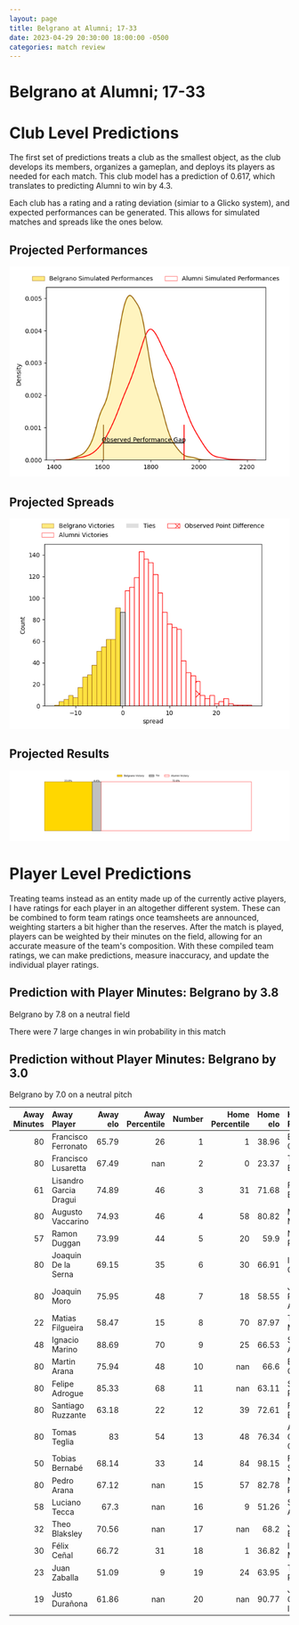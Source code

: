 ```yaml
---  
layout: page  
title: Belgrano at Alumni; 17-33  
date: 2023-04-29 20:30:00 18:00:00 -0500  
categories: match review  
---
```

# Belgrano at Alumni; 17-33

# Club Level Predictions


The first set of predictions treats a club as the smallest object, as the club develops its members, organizes a gameplan, and deploys its players as needed for each match. This club model has a prediction of 0.617, which translates to predicting Alumni to win by 4.3.

Each club has a rating and a rating deviation (simiar to a Glicko system), and expected performances can be generated. This allows for simulated matches and spreads like the ones below.
## Projected Performances


![Projected Performances](plots/performances_2023-04-29-Alumni-Belgrano.png)
## Projected Spreads


![Projected Spreads](plots/spreads_2023-04-29-Alumni-Belgrano.png)
## Projected Results


![Projected Results](plots/resultbar_2023-04-29-Alumni-Belgrano.png)
# Player Level Predictions


Treating teams instead as an entity made up of the currently active players, I have ratings for each player in an altogether different system. These can be combined to form team ratings once teamsheets are announced, weighting starters a bit higher than the reserves. After the match is played, players can be weighted by their minutes on the field, allowing for an accurate measure of the team's composition. With these compiled team ratings, we can make predictions, measure inaccuracy, and update the individual player ratings.
## Prediction with Player Minutes: Belgrano by 3.8


Belgrano by 7.8 on a neutral field

There were 7 large changes in win probability in this match
## Prediction without Player Minutes: Belgrano by 3.0


Belgrano by 7.0 on a neutral pitch



|   Away Minutes | Away Player            |   Away elo |   Away Percentile |   Number |   Home Percentile |   Home elo | Home Player               |   Home Minutes |
|---------------:|:-----------------------|-----------:|------------------:|---------:|------------------:|-----------:|:--------------------------|---------------:|
|             80 | Francisco Ferronato    |      65.79 |                26 |        1 |                 1 |      38.96 | Ezequiel Oliva            |             45 |
|             80 | Francisco Lusaretta    |      67.49 |               nan |        2 |                 0 |      23.37 | Tomas Bivort              |             80 |
|             61 | Lisandro Garcia Dragui |      74.89 |                46 |        3 |                31 |      71.68 | Francisco Bottoni         |             80 |
|             80 | Augusto Vaccarino      |      74.93 |                46 |        4 |                58 |      80.82 | Manuel Mora               |             30 |
|             57 | Ramon Duggan           |      73.99 |                44 |        5 |                20 |      59.9  | Nicolas Promanzio         |             50 |
|             80 | Joaquin De la Serna    |      69.15 |                35 |        6 |                30 |      66.91 | Ignacio Cubilla           |             80 |
|             80 | Joaquin Moro           |      75.95 |                48 |        7 |                18 |      58.55 | Juan Patricio Anderson    |             80 |
|             22 | Matias Filgueira       |      58.47 |                15 |        8 |                70 |      87.97 | Tobias Moyano             |             80 |
|             48 | Ignacio Marino         |      88.69 |                70 |        9 |                25 |      66.53 | Santiago Ambroa           |             63 |
|             80 | Martin Arana           |      75.94 |                48 |       10 |               nan |      66.6  | Bautista Canzani          |             80 |
|             80 | Felipe Adrogue         |      85.33 |                68 |       11 |               nan |      63.11 | Santiago Pernas           |             80 |
|             80 | Santiago Ruzzante      |      63.18 |                22 |       12 |                39 |      72.61 | Franco Battezzati         |             63 |
|             80 | Tomas Teglia           |      83    |                54 |       13 |                48 |      76.34 | Alejo Gonzalez Chavez     |             80 |
|             50 | Tobias Bernabé         |      68.14 |                33 |       14 |                84 |      98.15 | Franco Sabato             |             80 |
|             80 | Pedro Arana            |      67.12 |               nan |       15 |                57 |      82.78 | Maximo Provenzano         |             80 |
|             58 | Luciano Tecca          |      67.3  |               nan |       16 |                 9 |      51.26 | Santiago Alduncin         |             50 |
|             32 | Theo Blaksley          |      70.56 |               nan |       17 |               nan |      68.2  | Juan Cruz Bottoni         |             35 |
|             30 | Félix Ceñal            |      66.72 |                31 |       18 |                 1 |      36.82 | Ignacio Milou             |             30 |
|             23 | Juan Zaballa           |      51.09 |                 9 |       19 |                24 |      63.95 | Tomas Passerotti          |             17 |
|             19 | Justo Durañona         |      61.86 |               nan |       20 |               nan |      90.77 | Joaquin Gonzalez Iglesias |             17 |

